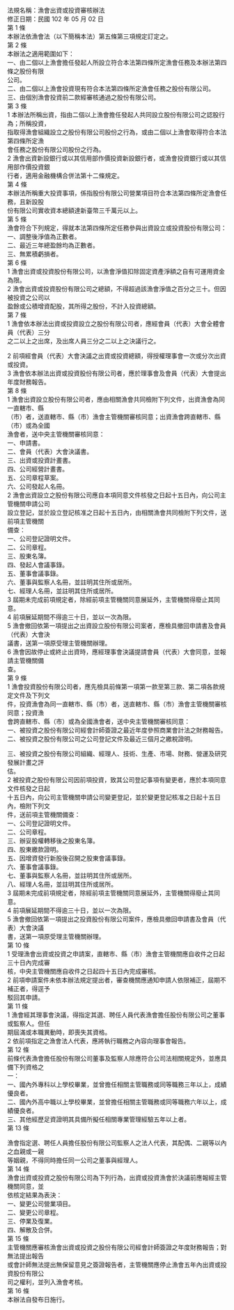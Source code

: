 法規名稱：漁會出資或投資審核辦法  
修正日期：民國 102 年 05 月 02 日  
第 1 條  
本辦法依漁會法（以下簡稱本法）第五條第三項規定訂定之。  
第 2 條  
本辦法之適用範圍如下：  
一、由二個以上漁會擔任發起人所設立符合本法第四條所定漁會任務及本辦法第四條之股份有限  
公司。  
二、由二個以上漁會投資現有符合本法第四條所定漁會任務之股份有限公司。  
三、由個別漁會投資前二款經審核通過之股份有限公司。  
第 3 條  
1 本辦法所稱出資，指由二個以上漁會擔任發起人共同設立股份有限公司之認股行為；所稱投資，  
指取得漁會組織設立之股份有限公司股份之行為，或由二個以上漁會取得符合本法第四條所定漁  
會任務之股份有限公司股份之行為。  
2 漁會出資新設銀行或以其信用部作價投資新設銀行者，或漁會投資銀行或以其信用部作價投資銀  
行者，適用金融機構合併法第十二條規定。  
第 4 條  
本辦法所稱重大投資事項，係指股份有限公司營業項目符合本法第四條所定漁會任務，且新設股  
份有限公司實收資本總額達新臺幣三千萬元以上。  
第 5 條  
漁會符合下列規定，得就本法第四條所定任務參與出資設立或投資股份有限公司：  
一、調整後淨值為正數者。  
二、最近三年總盈餘均為正數者。  
三、無累積虧損者。  
第 6 條  
1 漁會出資或投資股份有限公司，以漁會淨值扣除固定資產淨額之自有可運用資金為限。  
2 漁會出資或投資股份有限公司之總額，不得超過該漁會淨值之百分之三十。但因被投資之公司以  
盈餘或公積增資配股，其所得之股份，不計入投資總額。  
第 7 條  
1 漁會依本辦法出資或投資設立之股份有限公司者，應經會員（代表）大會全體會員（代表）三分  
之二以上之出席，及出席人員三分之二以上之決議行之。  


2 前項經會員（代表）大會決議之出資或投資總額，得授權理事會一次或分次出資或投資。  
3 漁會依本辦法出資或投資股份有限公司者，應於理事會及會員（代表）大會提出年度財務報告。  
第 8 條  
1 漁會出資設立股份有限公司者，應由相關漁會共同檢附下列文件，出資漁會為同一直轄市、縣  
（市）者，送直轄市、縣（市）漁會主管機關審核同意；出資漁會跨直轄市、縣（市）或為全國  
漁會者，送中央主管機關審核同意：  
一、申請書。  
二、會員（代表）大會決議書。  
三、出資或投資計畫書。  
四、公司經營計畫書。  
五、公司章程草案。  
六、公司發起人名冊。  
2 漁會出資設立之股份有限公司應自本項同意文件核發之日起十五日內，向公司主管機關申請公司  
設立登記，並於設立登記核准之日起十五日內，由相關漁會共同檢附下列文件，送前項主管機關  
備查：  
一、公司登記證明文件。  
二、公司章程。  
三、股東名簿。  
四、發起人會議事錄。  
五、董事會議事錄。  
六、董事與監察人名冊，並註明其住所或居所。  
七、經理人名冊，並註明其住所或居所。  
3 屆期未完成前項規定者，除經前項主管機關同意展延外，主管機關得廢止其同意。  
4 前項展延期間不得逾三十日，並以一次為限。  
5 漁會撤回依第一項提出之出資設立股份有限公司案者，應檢具撤回申請書及會員（代表）大會決  
議書，送第一項原受理主管機關辦理。  
6 漁會因故停止或終止出資時，應經理事會決議提請會員（代表）大會同意，並報請主管機關備  
查。  
第 9 條  
1 漁會投資股份有限公司者，應先檢具前條第一項第一款至第三款、第二項各款規定文件及下列文  
件，投資漁會為同一直轄市、縣（市）者，送直轄市、縣（市）漁會主管機關審核同意；投資漁  
會跨直轄市、縣（市）或為全國漁會者，送中央主管機關審核同意：  
一、被投資之股份有限公司經會計師簽證之最近年度參照商業會計法之財務報告。  
二、被投資之股份有限公司之公司登記文件及最近三個月之繳稅證明。  


三、被投資之股份有限公司組織、經理人、技術、生產、市場、財務、營運及研究發展計畫之評  
估。  
2 被投資之股份有限公司因前項投資，致其公司登記事項有變更者，應於本項同意文件核發之日起  
十五日內，向公司主管機關申請公司變更登記，並於變更登記核准之日起十五日內，檢附下列文  
件，送前項主管機關備查：  
一、公司登記證明文件。  
二、公司章程。  
三、辦妥股權轉移後之股東名簿。  
四、股東繳款證明。  
五、因增資發行新股後召開之股東會議事錄。  
六、董事會議事錄。  
七、董事與監察人名冊，並註明其住所或居所。  
八、經理人名冊，並註明其住所或居所。  
3 屆期未完成前項規定者，除經前項主管機關同意展延外，主管機關得廢止其同意。  
4 前項展延期間不得逾三十日，並以一次為限。  
5 漁會撤回依第一項提出之投資股份有限公司案件，應檢具撤回申請書及會員（代表）大會決議  
書，送第一項原受理主管機關辦理。  
第 10 條  
1 受理漁會出資或投資之申請案，直轄市、縣（市）漁會主管機關應自收件之日起三十日內完成審  
核，中央主管機關應自收件之日起四十五日內完成審核。  
2 前項申請案件未依本辦法規定提出者，審查機關應通知申請人依限補正，屆期不補正者，得逕予  
駁回其申請。  
第 11 條  
1 漁會經其理事會決議，得指定其選、聘任人員代表漁會擔任股份有限公司之董事或監察人。但任  
期屆滿或本職異動時，即喪失其資格。  
2 依前項指定之漁會法人代表，應將執行職務之內容向理事會報告。  
第 12 條  
前條代表漁會擔任股份有限公司董事及監察人除應符合公司法相關規定外，並應具備下列資格之  
一：  
一、國內外專科以上學校畢業，並曾擔任相關主管職務或同等職務三年以上，成績優良者。  
二、國內外高中職以上學校畢業，並曾擔任相關主管職務或同等職務六年以上，成績優良者。  
三、其他經歷足資證明其具備所擬任相關專業管理經驗五年以上者。  
第 13 條  


漁會指定選、聘任人員擔任股份有限公司監察人之法人代表，其配偶、二親等以內之血親或一親  
等姻親，不得同時擔任同一公司之董事與經理人。  
第 14 條  
漁會出資或投資之股份有限公司為下列行為，出資或投資漁會於決議前應報經主管機關同意，並  
依核定結果為表決：  
一、變更公司營業項目。  
二、變更公司章程。  
三、停業及復業。  
四、解散及合併。  
第 15 條  
主管機關應審核漁會出資或投資之股份有限公司經會計師簽證之年度財務報告；對無法提出報告  
或會計師無法提出無保留意見之簽證報告者，主管機關應停止漁會五年內出資或投資股份有限公  
司之權利，並列入漁會考核。  
第 16 條  
本辦法自發布日施行。  


